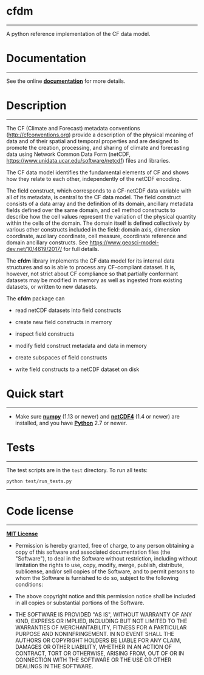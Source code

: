 cfdm
====

----------------------------------------------------------------------

A python reference implementation of the CF data model.

Documentation
=============

----------------------------------------------------------------------

See the online [**documentation**](https://ncas-cms.github.io/cfdm)
for more details.

Description
===========

----------------------------------------------------------------------

The CF (Climate and Forecast) metadata conventions (http://cfconventions.org) provide a description of the physical
meaning of data and of their spatial and temporal properties and are designed to promote the creation, processing, and sharing of climate
and forecasting data using Network Common Data Form (netCDF, https://www.unidata.ucar.edu/software/netcdf) files and libraries.

The CF data model identifies the fundamental elements of CF and shows
how they relate to each other, independently of the netCDF encoding.

The field construct, which corresponds to a CF-netCDF data variable
with all of its metadata, is central to the CF data model. The field
construct consists of a data array and the definition of its domain,
ancillary metadata fields defined over the same domain, and cell
method constructs to describe how the cell values represent the
variation of the physical quantity within the cells of the domain. The
domain itself is defined collectively by various other constructs
included in the field: domain axis, dimension coordinate, auxiliary
coordinate, cell measure, coordinate reference and domain ancillary
constructs. See https://www.geosci-model-dev.net/10/4619/2017/ for
full details.

The **cfdm** library implements the CF data model for its internal
data structures and so is able to process any CF-compliant dataset. It
is, however, not strict about CF compliance so that partially
conformant datasets may be modified in memory as well as ingested from
existing datasets, or written to new datasets.

The **cfdm** package can

* read netCDF datasets into field constructs

* create new field constructs in memory

* inspect field constructs

* modify field construct metadata and data in memory

* create subspaces of field constructs

* write field constructs to a netCDF dataset on disk

Quick start
===========

----------------------------------------------------------------------

* Make sure [**numpy**](https://pypi.python.org/pypi/numpy) (1.13 or
  newer) and [**netCDF4**](https://pypi.python.org/pypi/netCDF4) (1.4
  or newer) are installed, and you have
  [**Python**](http://www.python.org) 2.7 or newer.

Tests
=====

----------------------------------------------------------------------

The test scripts are in the ``test`` directory. To run all tests:

    python test/run_tests.py


----------------------------------------------------------------------

Code license
============

----------------------------------------------------------------------

[**MIT License**](http://opensource.org/licenses/mit-license.php)

  * Permission is hereby granted, free of charge, to any person
    obtaining a copy of this software and associated documentation
    files (the "Software"), to deal in the Software without
    restriction, including without limitation the rights to use, copy,
    modify, merge, publish, distribute, sublicense, and/or sell copies
    of the Software, and to permit persons to whom the Software is
    furnished to do so, subject to the following conditions:

  * The above copyright notice and this permission notice shall be
    included in all copies or substantial portions of the Software.

  * THE SOFTWARE IS PROVIDED "AS IS", WITHOUT WARRANTY OF ANY KIND,
    EXPRESS OR IMPLIED, INCLUDING BUT NOT LIMITED TO THE WARRANTIES OF
    MERCHANTABILITY, FITNESS FOR A PARTICULAR PURPOSE AND
    NONINFRINGEMENT. IN NO EVENT SHALL THE AUTHORS OR COPYRIGHT
    HOLDERS BE LIABLE FOR ANY CLAIM, DAMAGES OR OTHER LIABILITY,
    WHETHER IN AN ACTION OF CONTRACT, TORT OR OTHERWISE, ARISING FROM,
    OUT OF OR IN CONNECTION WITH THE SOFTWARE OR THE USE OR OTHER
    DEALINGS IN THE SOFTWARE.
